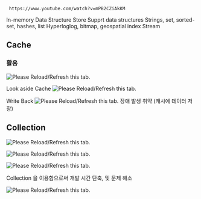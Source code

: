 ```timestamp-url 
 https://www.youtube.com/watch?v=mPB2CZiAkKM
 ```

In-memory Data Structure Store
Supprt data structures
	Strings, set, sorted-set, hashes, list
	Hyperloglog, bitmap, geospatial index
	Stream


## Cache

### 활용
![Please Reload/Refresh this tab.](https://storage.googleapis.com/askify-screenshot/WrKXkW2BoTV5HR8o4w7F28Z61NB2/extension_screenshots/screenshot_default_a65e649a-006e-4432-92ed-a6d8f4153ade.jpeg)


Look aside Cache
![Please Reload/Refresh this tab.](https://storage.googleapis.com/askify-screenshot/WrKXkW2BoTV5HR8o4w7F28Z61NB2/extension_screenshots/screenshot_default_c607f883-a2ca-4628-9fdf-e56bfc1e97d5.jpeg)

Write Back
![Please Reload/Refresh this tab.](https://storage.googleapis.com/askify-screenshot/WrKXkW2BoTV5HR8o4w7F28Z61NB2/extension_screenshots/screenshot_default_9c070675-9f7a-48f4-b196-e808a9052f9e.jpeg)
장애 발생 취약 (캐시에 데이터 저장)


## Collection
![Please Reload/Refresh this tab.](https://storage.googleapis.com/askify-screenshot/WrKXkW2BoTV5HR8o4w7F28Z61NB2/extension_screenshots/screenshot_default_45d2f20e-c7a9-44ca-8439-1adca5677101.jpeg)

![Please Reload/Refresh this tab.](https://storage.googleapis.com/askify-screenshot/WrKXkW2BoTV5HR8o4w7F28Z61NB2/extension_screenshots/screenshot_default_ef580b80-caea-474c-a726-d502102606c0.jpeg)


![Please Reload/Refresh this tab.](https://storage.googleapis.com/askify-screenshot/WrKXkW2BoTV5HR8o4w7F28Z61NB2/extension_screenshots/screenshot_default_d2dc27fa-303c-495f-ab2f-03e2bd002ef1.jpeg)

Collection 을 이용함으로써 개발 시간 단축, 및 문제 해소

![Please Reload/Refresh this tab.](https://storage.googleapis.com/askify-screenshot/WrKXkW2BoTV5HR8o4w7F28Z61NB2/extension_screenshots/screenshot_default_fbc37138-8004-4d2c-9563-170b0c6ea219.jpeg)

